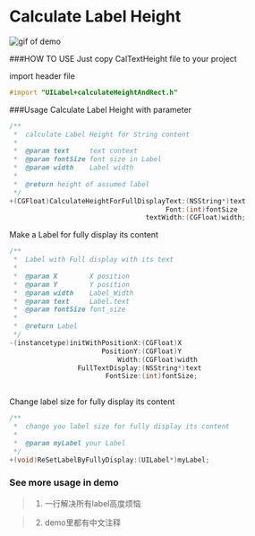 # Calculate Label Height

![gif of demo](http://github.com/shayinqi/calculateLabelHeight/raw/master/gif/textHeight.gif)

###HOW TO USE
Just copy CalTextHeight file to your project 

import header file
```objective-c
#import "UILabel+calculateHeightAndRect.h"
```

###Usage
Calculate Label Height with parameter
```objective-c
/**
 *  calculate Label Height for String content
 *
 *  @param text     text context 
 *  @param fontSize font size in Label
 *  @param width    Label width
 *
 *  @return height of assumed label
 */
+(CGFloat)CalculateHeightForFullDisplayText:(NSString*)text
                                       Font:(int)fontSize
                                  textWidth:(CGFloat)width;
```

Make a Label for fully display its content
```objective-c
/**
 *  Label with Full display with its text
 *
 *  @param X        X position
 *  @param Y        Y position
 *  @param width    Label_Width
 *  @param text     Label.text
 *  @param fontSize font_size
 *
 *  @return Label
 */
-(instancetype)initWithPositionX:(CGFloat)X
                       PositionY:(CGFloat)Y
                           Width:(CGFloat)width
                 FullTextDisplay:(NSString*)text
                        FontSize:(int)fontSize;
                        
```

Change label size for fully display its content
```objective-c
/**
 *  change you label size for fully display its content 
 *
 *  @param myLabel your Label
 */
+(void)ReSetLabelByFullyDisplay:(UILabel*)myLabel;

```

### See more usage in demo

> 1. 一行解决所有label高度烦恼

> 2. demo里都有中文注释
